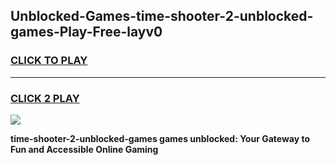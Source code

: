 
## Unblocked-Games-time-shooter-2-unblocked-games-Play-Free-layv0
<h3>
<a href="https://premium76.site?title=time-shooter-2-unblocked-games&ref=17A">CLICK TO PLAY</a></h3>
<hr>

<h3>
<a href="https://premium76.site?title=time-shooter-2-unblocked-games&ref=17A">CLICK 2 PLAY</a>
  
</h3>

<a href="https://premium76.site?title=time-shooter-2-unblocked-games&ref=17A"><img src="https://clearcache.store/games.png"></a>


**time-shooter-2-unblocked-games games unblocked: Your Gateway to Fun and Accessible Online Gaming**

